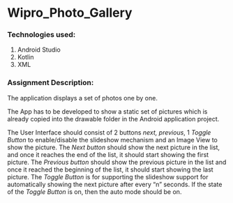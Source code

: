 # Wipro_Photo_Gallery

### Technologies used:
1. Android Studio
2. Kotlin
3. XML

### Assignment Description:
The application displays a set of photos one by one.

The App has to be developed to show a static set of pictures which is already copied into the drawable folder in the Android 
application project.

The User Interface should consist of 2 buttons *next, previous*, 1 *Toggle Button* to enable/disable the slideshow mechanism
and an Image View to show the picture. The *Next button* should show the next picture in the list, and once it reaches the end of the list, 
it should start showing the first picture. The *Previous button* should show the previous picture in the list and once it reached the beginning of the list, it should start showing the last picture. The *Toggle Button* is for supporting the slideshow support for automatically showing the next picture after every “n” seconds. If the state of the *Toggle Button* is on, then the auto mode should be on.
